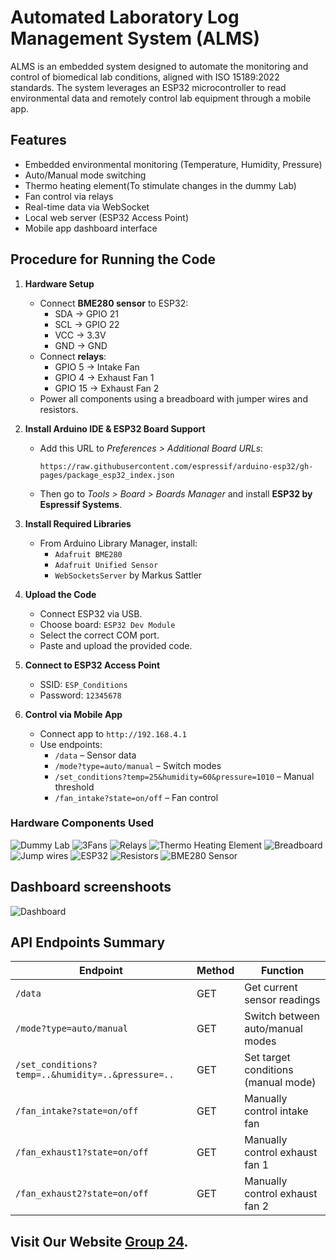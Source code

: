 # Automated Laboratory Log Management System (ALMS)

ALMS is an embedded system designed to automate the monitoring and control of biomedical lab conditions, aligned with ISO 15189:2022 standards. The system leverages an ESP32 microcontroller to read environmental data and remotely control lab equipment through a mobile app.

## Features

- Embedded environmental monitoring (Temperature, Humidity, Pressure)
- Auto/Manual mode switching
- Thermo heating element(To stimulate changes in the dummy Lab)
- Fan control via relays
- Real-time data via WebSocket
- Local web server (ESP32 Access Point)
- Mobile app dashboard interface


## Procedure for Running the Code

1. **Hardware Setup**
   - Connect **BME280 sensor** to ESP32:
     - SDA → GPIO 21  
     - SCL → GPIO 22  
     - VCC → 3.3V  
     - GND → GND
   - Connect **relays**:
     - GPIO 5 → Intake Fan  
     - GPIO 4 → Exhaust Fan 1  
     - GPIO 15 → Exhaust Fan 2  
   - Power all components using a breadboard with jumper wires and resistors.

2. **Install Arduino IDE & ESP32 Board Support**
   - Add this URL to *Preferences > Additional Board URLs*:
     ```
     https://raw.githubusercontent.com/espressif/arduino-esp32/gh-pages/package_esp32_index.json
     ```
   - Then go to *Tools > Board > Boards Manager* and install **ESP32 by Espressif Systems**.

3. **Install Required Libraries**
   - From Arduino Library Manager, install:
     - `Adafruit BME280`
     - `Adafruit Unified Sensor`
     - `WebSocketsServer` by Markus Sattler

4. **Upload the Code**
   - Connect ESP32 via USB.
   - Choose board: `ESP32 Dev Module`  
   - Select the correct COM port.  
   - Paste and upload the provided code.

5. **Connect to ESP32 Access Point**
   - SSID: `ESP_Conditions`
   - Password: `12345678`

6. **Control via Mobile App**
   - Connect app to `http://192.168.4.1`
   - Use endpoints:
     - `/data` – Sensor data
     - `/mode?type=auto/manual` – Switch modes
     - `/set_conditions?temp=25&humidity=60&pressure=1010` – Manual threshold
     - `/fan_intake?state=on/off` – Fan control


### Hardware Components Used
![Dummy Lab](Images/Dummy.jpg)
![3Fans](Images/Fans.jpg)
![Relays](Images/Relay.jpg)
![Thermo Heating Element](Images/Thermo.webp)
![Breadboard](Images/Breadboard.jpeg)
![Jump wires](Images/Jump.png)
![ESP32](Images/ESP32.png)
![Resistors](Images/Resistor.jpeg)
![BME280 Sensor](Images/BME280.webp)

## Dashboard screenshoots
![Dashboard](Images/Dashboard.png)


## API Endpoints Summary

| Endpoint | Method | Function |
|----------|--------|----------|
| `/data` | GET | Get current sensor readings |
| `/mode?type=auto/manual` | GET | Switch between auto/manual modes |
| `/set_conditions?temp=..&humidity=..&pressure=..` | GET | Set target conditions (manual mode) |
| `/fan_intake?state=on/off` | GET | Manually control intake fan |
| `/fan_exhaust1?state=on/off` | GET | Manually control exhaust fan 1 |
| `/fan_exhaust2?state=on/off` | GET | Manually control exhaust fan 2 |


## Visit Our Website [Group 24](https://katodesire63.github.io/Mini-Lab-Website/).


